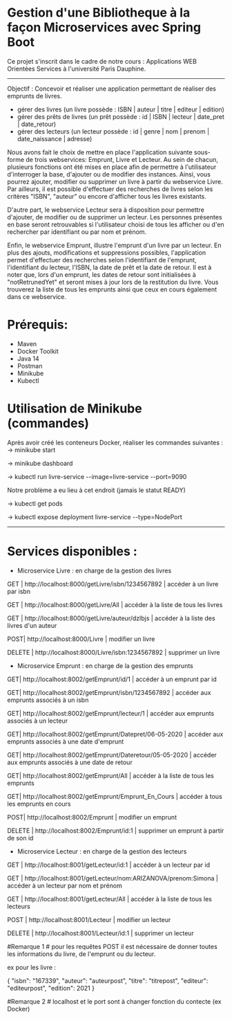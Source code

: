 # Gestion d'une Bibliotheque à la façon Microservices avec Spring Boot
Ce projet s'inscrit dans le cadre de notre cours : Applications WEB Orientées Services à l'université Paris Dauphine.
 *********************
 
Objectif : 
Concevoir et réaliser une application permettant de réaliser des emprunts de livres.
  - gérer des livres (un livre possède : ISBN | auteur | titre | editeur | edition)
  - gérer des prêts de livres (un prêt possède : id | ISBN | lecteur | date_pret | date_retour)
  - gérer des lecteurs (un lecteur possède : id | genre | nom | prenom | date_naissance | adresse)
 
 Nous avons fait le choix de mettre en place l'application suivante sous-forme de trois  webservices: Emprunt, Livre et Lecteur.
Au sein de chacun, plusieurs fonctions ont été mises en place afin de permettre à l'utilisateur d'interroger la base, d'ajouter ou de modifier des instances.
Ainsi, vous pourrez ajouter, modifier ou supprimer un livre à partir du webservice Livre. Par ailleurs, il est possible d'effectuer des recherches de livres selon les critères "ISBN", "auteur" ou encore d'afficher tous les livres existants.

D'autre part, le webservice Lecteur sera à disposition pour permettre d'ajouter, de modifier ou de supprimer un lecteur. Les personnes présentes en base seront retrouvables si l'utilisateur choisi de tous les afficher ou d'en rechercher par identifiant ou par nom et prénom.

Enfin, le webservice Emprunt, illustre l'emprunt d'un livre par un lecteur. En plus des ajouts, modifications et suppressions possibles, l'application permet d'effectuer des recherches selon l'identifiant de l'emprunt, l'identifiant du lecteur, l'ISBN, la date de prêt et la date de retour.
Il est à noter que, lors d'un emprunt, les dates de retour  sont initialisées à "notRetrunedYet" et seront mises à jour lors de la restitution du livre. Vous trouverez la liste de tous les emprunts ainsi que ceux en cours également dans ce webservice.



 # Prérequis:
  * Maven
  * Docker Toolkit 
  * Java 14
  * Postman
  * Minikube
  * Kubectl
  
  # Utilisation de Minikube (commandes)
  Après avoir créé les conteneurs Docker, réaliser les commandes suivantes :
  -> minikube start
  
  -> minikube dashboard
  
  -> kubectl run livre-service --image=livre-service --port=9090
  
  Notre problème a eu lieu à cet endroit (jamais le statut READY)
  
  -> kubectl get pods
  
  -> kubectl expose deployment livre-service --type=NodePort
  
 
 *********************
  # Services disponibles :
   * Microservice Livre : en charge de la gestion des livres

GET | http://localhost:8000/getLivre/isbn/1234567892 | accéder à un livre par isbn

GET | http://localhost:8000/getLivre/All | accéder à la liste de tous les livres

GET | http://localhost:8000/getLivre/auteur/dzlbjs | accéder à la liste des livres d'un auteur

POST| http://localhost:8000/Livre | modifier un livre

DELETE | http://localhost:8000/Livre/isbn:1234567892 | supprimer un livre




   * Microservice Emprunt : en charge de la gestion des emprunts
   
GET| http://localhost:8002/getEmprunt/id/1                        | accéder à un emprunt par id   

GET| http://localhost:8002/getEmprunt/isbn/1234567892             | accéder aux emprunts associés à un isbn

GET| http://localhost:8002/getEmprunt/lecteur/1                   | accéder aux emprunts associés à un lecteur

GET| http://localhost:8002/getEmprunt/Datepret/06-05-2020         | accéder aux emprunts associés à une date d'emprunt

GET| http://localhost:8002/getEmprunt/Dateretour/05-05-2020       | accéder aux emprunts associés à une date de retour

GET| http://localhost:8002/getEmprunt/All                         | accéder à la liste de tous les emprunts

GET| http://localhost:8002/getEmprunt/Emprunt_En_Cours            | accéder à tous les emprunts en cours

POST| http://localhost:8002/Emprunt                                | modifier un emprunt

DELETE | http://localhost:8002/Emprunt/id:1                           | supprimer un emprunt à partir de son id


   * Microservice Lecteur : en charge de la gestion des lecteurs
   
GET    | http://localhost:8001/getLecteur/id:1                        | accéder à un lecteur par id

GET    | http://localhost:8001/getLecteur/nom:ARIZANOVA/prenom:Simona | accéder à un lecteur par nom et prénom

GET    | http://localhost:8001/getLecteur/All                         | accéder à la liste de tous les lecteurs

POST   | http://localhost:8001/Lecteur                                | modifier un lecteur

DELETE | http://localhost:8001/Lecteur/id:1                           | supprimer un lecteur

	
 #Remarque 1 # pour les requêtes POST il est nécessaire de donner toutes les informations du livre, de l'emprunt ou du lecteur.


  ex pour les livre :
  
  
{
	"isbn": "167339",
	"auteur": "auteurpost",
	"titre": "titrepost",
	"editeur": "editeurpost",
	"edition": 2021
}
   
   

 #Remarque 2 # localhost et le port sont à changer fonction du contecte (ex Docker)
 



